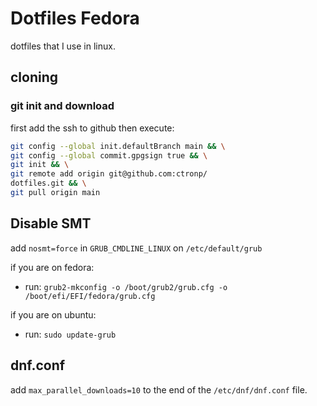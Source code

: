 # Dotfiles Fedora

dotfiles that I use in linux.

## cloning

### git init and download

first add the ssh to github then execute:

```bash
git config --global init.defaultBranch main && \
git config --global commit.gpgsign true && \
git init && \
git remote add origin git@github.com:ctronp/
dotfiles.git && \
git pull origin main
```

## Disable SMT

add ```nosmt=force``` in ```GRUB_CMDLINE_LINUX```
 on ```/etc/default/grub```


if you are on fedora:
- run: ```grub2-mkconfig -o /boot/grub2/grub.cfg -o /boot/efi/EFI/fedora/grub.cfg```

if you are on ubuntu:
- run: ```sudo update-grub```


## dnf.conf

add ```max_parallel_downloads=10``` to the end of the ```/etc/dnf/dnf.conf``` file.
